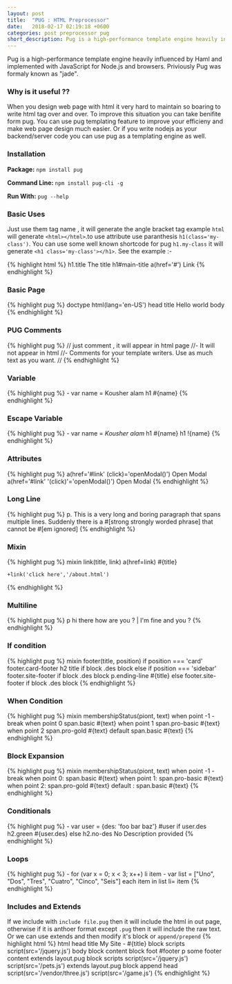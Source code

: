 ```yaml
---
layout: post
title:  "PUG : HTML Preprocessor"
date:   2018-02-17 02:19:18 +0600
categories: post preprocessor pug
short_description: Pug is a high-performance template engine heavily influenced by Haml and implemented with JavaScript for Node.js and browsers.
---
```

Pug is a high-performance template engine heavily influenced by Haml and implemented with JavaScript for Node.js and browsers. Priviously Pug was formaly known as "jade".

### Why is it useful ?? 
  When you design web page with html it very hard to maintain so boaring to write html tag over and over. To improve this situation you can take benifite form pug. You can use pug templating feature to improve your efficieny and make web page design much easier. Or if you write nodejs as your backend/server code you can use pug as a templating engine as well.


### Installation 
__Package:__ `npm install pug`

__Command Line:__ `npm install pug-cli -g`

__Run With:__ `pug --help`
### Basic Uses
Just use them tag name , it will generate the angle bracket tag example `html` will generate `<html></html>`.to use attribute use paranthesis `h1(class='my-class')`. You can use some well known shortcode for pug `h1.my-class` it will generate `<h1 class='my-class'></h1>`. See the example :-

  {% highlight html %}
    h1.title The title <!-- <h1 class='title'>The Title</h1> -->
    h1#main-title <!-- <h1 id="main-title"></h1> -->
    a(href='#') Link <!-- <a href='#'>Link</a> -->
  {% endhighlight %}

### Basic Page 
  {% highlight pug %}
    doctype 
    html(lang='en-US')
      head
        title Hello world
      body 
  {% endhighlight %}

### PUG Comments
  {% highlight pug %}
    // just comment , it will appear in html page
    //- It will not appear in html
    //-
      Comments for your template writers.
      Use as much text as you want.
    //
  {% endhighlight %}

### Variable 
  {% highlight pug %}
    - var name = Kousher alam
    h1 #{name}
  {% endhighlight %}

### Escape Variable 
  {% highlight pug %}
    - var name = <em>Kousher alam</em>
    h1 \#{name} <!--<h1>#{name}</h1> -->
    h1 !{name} <!--<h1><em>Kousher alam</em></h1>-->
  {% endhighlight %}

### Attributes 
  {% highlight pug %}
    a(href='#link' (click)='openModal()') Open Modal <!-- It will be an error -->
    a(href='#link' '(click)'='openModal()') Open Modal 
    <!-- <a href='#' (click)='openModal()'>Open Modal</a> -->
  {% endhighlight %}

### Long Line  
  {% highlight pug %}
    p. 
      This is a very long and boring paragraph that spans multiple lines.
      Suddenly there is a #[strong strongly worded phrase] that cannot be
      #[em ignored]
  {% endhighlight %}

### Mixin
  {% highlight pug %}
    mixin link(title, link)
      a(href=link) #{title}
    
    +link('click here','/about.html')
  {% endhighlight %}

### Multiline  
  {% highlight pug %}
    p hi there how are you ?
    | I'm fine and you ?
    <!--<p>hi there how are you ? i'm fine and you ?</p>-->
  {% endhighlight %}

### If condition
  {% highlight pug %}
    mixin footer(title, position)
      if position === 'card'
        footer.card-footer
          h2 title
          if block 
            .des block
      else if position === 'sidebar'
        footer.site-footer
          if block 
            .des block
          p.ending-line #{title}
      else
        footer.site-footer
          if block 
            .des block
  {% endhighlight %}

### When Condition 
  {% highlight pug %}
    mixin membershipStatus(piont, text)
      when point -1
        - break 
      when point 0
        span.basic #{text}
      when point 1
        span.pro-basic #{text}
      when point 2
        span.pro-gold #{text}
      default 
        span.basic #{text} 
  {% endhighlight %}

### Block Expansion  
  {% highlight pug %}
    mixin membershipStatus(piont, text)
      when point -1
        - break 
      when point 0: span.basic #{text}
      when point 1: span.pro-basic #{text}
      when point 2: span.pro-gold #{text}
      default : span.basic #{text} 
  {% endhighlight %}

### Conditionals  
  {% highlight pug %}
    - var user = {des: 'foo bar baz'}
    #user 
      if user.des 
        h2.green #{user.des}
      else 
        h2.no-des No Description provided
  {% endhighlight %}

### Loops
  {% highlight pug %}
    - for (var x = 0; x < 3; x++)
      li item
    - var list = ["Uno", "Dos", "Tres", "Cuatro", "Cinco", "Seis"]
    each item in list
      li= item
  {% endhighlight %}

### Includes and Extends
If we include with `include file.pug` then it will include the html in out page, otherwise if it is anthoer format except `.pug` then it will include the raw text. Or we can use extends and then modify it's block or `append/prepend`
  {% highlight html %}
    <!--layout.pug-->
    html
      head
        title My Site - #{title}
        block scripts
          script(src='/jquery.js')
      body
        block content
        block foot
          #footer
            p some footer content
    <!--Modify block content with extned-->
      extends layout.pug
      block scripts
        script(src='/jquery.js')
        script(src='/pets.js')
    <!--Append some content-->
    extends layout.pug
    block append head
      script(src='/vendor/three.js')
      script(src='/game.js')
  {% endhighlight %}